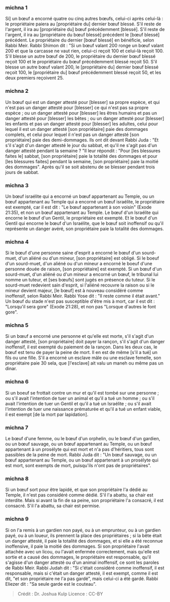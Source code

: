 
### michna 1
Si] un bœuf a encorné quatre ou cinq autres bœufs, celui-ci après celui-là : le propriétaire paiera au [propriétaire du] dernier bœuf blessé. S'il reste de l'argent, il ira au [propriétaire du] bœuf précédemment [blessé]. S'il reste de l'argent, il ira au [propriétaire du bœuf blessé] précédent le [bœuf blessé] précédent. Le propriétaire du dernier [bœuf blessé] en bénéficie, selon Rabbi Meir. Rabbi Shimon dit : "Si un bœuf valant 200 ronge un bœuf valant 200 et que la carcasse ne vaut rien, celui-ci reçoit 100 et celui-là reçoit 100. S'il blesse un autre bœuf de 200, le propriétaire du dernier bœuf blessé reçoit 100 et le propriétaire du bœuf précédemment blessé reçoit 50. S'il blesse un autre bœuf valant 200, le [propriétaire du] dernier bœuf blessé reçoit 100, le [propriétaire du] bœuf précédemment blessé reçoit 50, et les deux premiers reçoivent 25.

### michna 2
Un bœuf qui est un danger attesté pour [blesser] sa propre espèce, et qui n'est pas un danger attesté pour [blesser] ce qui n'est pas sa propre espèce ; ou un danger attesté pour [blesser] les êtres humains et pas un danger attesté pour [blesser] les bêtes ; ou un danger attesté pour [blesser] les enfants et pas un danger attesté pour [blesser] les adultes, celui pour lequel il est un danger attesté [son propriétaire] paie des dommages complets, et celui pour lequel il n'est pas un danger attesté [son propriétaire] paie des demi-dommages. Ils ont dit devant Rabbi Juda : "Et s'il s'agit d'un danger attesté le jour du sabbat, et qu'il ne s'agit pas d'un danger attesté pendant la semaine ? "Il leur répondit :  "Pour [les blessures faites le] sabbat, [son propriétaire] paie la totalité des dommages et pour [les blessures faites] pendant la semaine, [son propriétaire] paie la moitié des dommages". Après qu'il se soit abstenu de se blesser pendant trois jours de sabbat.

### michna 3
Un bœuf israélite qui a encorné un bœuf appartenant au Temple, ou un bœuf appartenant au Temple qui a encorné un bœuf israélite, le propriétaire est exempté, car il est dit : "Le bœuf appartenant à son voisin" (Exode 21:35), et non un bœuf appartenant au Temple. Le bœuf d'un Israélite qui encorne le bœuf d'un Gentil, le propriétaire est exempté. Et le bœuf d'un Gentil qui encorne le bœuf d'un Israélite, que le bœuf soit inoffensif ou qu'il représente un danger avéré, son propriétaire paie la totalité des dommages.

### michna 4
Si le bœuf d'une personne saine d'esprit a encorné le bœuf d'un sourd-muet, d'un aliéné ou d'un mineur, [son propriétaire] est obligé. Si le boeuf d'un sourd-muet, d'un aliéné ou d'un mineur a encorné le boeuf d'une personne douée de raison, [son propriétaire] est exempté. Si un bœuf d'un sourd-muet, d'un aliéné ou d'un mineur a encorné un bœuf, le tribunal lui nomme un tuteur, et [ses bœufs] sont jugés en présence du tuteur. Si le sourd-muet redevient sain d'esprit, si l'aliéné recouvre la raison ou si le mineur devient majeur, [le bœuf] est à nouveau considéré comme inoffensif, selon Rabbi Meir. Rabbi Yose dit : "Il reste comme il était avant." Un bœuf du stade n'est pas susceptible d'être mis à mort, car il est dit : "Lorsqu'il sera gore" (Exode 21:28), et non pas "Lorsque d'autres le font gore".

### michna 5
Si un bœuf a encorné une personne et qu'elle est morte, s'il s'agit d'un danger attesté, [son propriétaire] doit payer la rançon, s'il s'agit d'un danger inoffensif, il est exempté du paiement de la rançon. Dans les deux cas, le bœuf est tenu de payer la peine de mort. Il en est de même [s'il a tué] un fils ou une fille. S'il a encorné un esclave mâle ou une esclave femelle, son propriétaire paie 30 sela, que [l'esclave] ait valu un maneh ou même pas un dinar.

### michna 6
Si un boeuf se frottait contre un mur et qu'il est tombé sur une personne ; ou s'il avait l'intention de tuer un animal et qu'il a tué un homme ; ou s'il avait l'intention de tuer un Gentil et qu'il a tué un Israélite ; ou s'il avait l'intention de tuer une naissance prématurée et qu'il a tué un enfant viable, il est exempt [de la mort par lapidation].

### michna 7
Le bœuf d'une femme, ou le bœuf d'un orphelin, ou le bœuf d'un gardien, ou un bœuf sauvage, ou un bœuf appartenant au Temple, ou un bœuf appartenant à un prosélyte qui est mort et n'a pas d'héritiers, tous sont passibles de la peine de mort. Rabbi Juda dit : "Un bœuf sauvage, ou un bœuf appartenant au Temple, ou un bœuf appartenant à un prosélyte qui est mort, sont exempts de mort, puisqu'ils n'ont pas de propriétaires".

### michna 8
Si un bœuf sort pour être lapidé, et que son propriétaire l'a dédié au Temple, il n'est pas considéré comme dédié. S'il l'a abattu, sa chair est interdite. Mais si avant la fin de sa peine, son propriétaire l'a consacré, il est consacré. S'il l'a abattu, sa chair est permise.

### michna 9
Si on l'a remis à un gardien non payé, ou à un emprunteur, ou à un gardien payé, ou à un loueur, ils prennent la place des propriétaires ; si la bête était un danger attesté, il paie la totalité des dommages, et si elle a été reconnue inoffensive, il paie la moitié des dommages. Si son propriétaire l'avait attachée avec un licou, ou l'avait enfermée correctement, mais qu'elle est sortie et a causé des dommages, le propriétaire est responsable, qu'il s'agisse d'un danger attesté ou d'un animal inoffensif, ce sont les paroles de Rabbi Meir. Rabbi Judah dit :  "Si c'était considéré comme inoffensif, il est responsable, mais si c'était un danger attesté, il est exempt, comme il est dit, "et son propriétaire ne l'a pas gardé", mais celui-ci a été gardé. Rabbi Eliezer dit :  "Sa seule garde est le couteau".

>Crédit : Dr. Joshua Kulp
>Licence : CC-BY